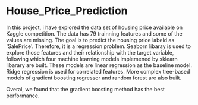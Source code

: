 # House_Price_Prediction
In this project, i have explored the data set of housing price available on Kaggle competition. The data has 79 trainning features and some of the values are missing. The goal is to predict the housing price labeld as 'SalePrice'. Therefore, it is a regression problem. 
Seaborn libaray is used to explore those features and their relationship with the target variable, following which four machine learning models implemened by sklearn libarary are built. These models are linear regression as the baseline model. Ridge regression is used for correlated features. More complex tree-based models of gradient boosting regressor and random forest are also built. 

Overal, we found that the gradient boosting method has the best performance. 

